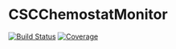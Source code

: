 # CSCChemostatMonitor

[![Build Status](https://github.com/josePereiro/CSCChemostatMonitor.jl/actions/workflows/CI.yml/badge.svg?branch=main)](https://github.com/josePereiro/CSCChemostatMonitor.jl/actions/workflows/CI.yml?query=branch%3Amain)
[![Coverage](https://codecov.io/gh/josePereiro/CSCChemostatMonitor.jl/branch/main/graph/badge.svg)](https://codecov.io/gh/josePereiro/CSCChemostatMonitor.jl)
